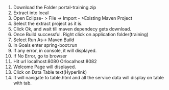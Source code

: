 1. Download the Folder portal-training.zip
2. Extract into local
3. Open Eclipse- > File -> Import - >Existing Maven Project
4. Select the extract project as it is.
5. Click Ok, and wait till maven dependecy gets download.
6. Once Build successful. Right click on application folder(training)
7. Select Run As-> Maven Build
8. In Goals enter spring-boot:run
9. If any error, in console, it will displayed.
10. If No Error, go to browser
11. Hit url localhost:8080 Orlocalhost:8082
12. Welcome Page will displayed.
13. Click on Data Table text(Hyperlink)
14. It will navigate to table.html and all the service data will display on table with tab.
